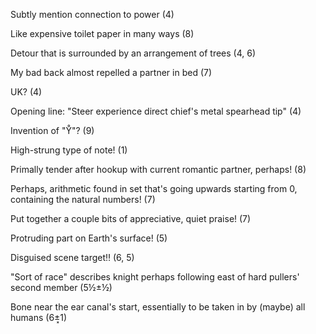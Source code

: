 Subtly mention connection to power (4)

Like expensive toilet paper in many ways (8)

Detour that is surrounded by an arrangement of trees (4, 6)

My bad back almost repelled a partner in bed (7)

UK? (4)

Opening line: "Steer experience direct chief's metal spearhead tip" (4)

Invention of "Y̊"? (9)

High-strung type of note! (1)

Primally tender after hookup with current romantic partner, perhaps! (8)

Perhaps, arithmetic found in set that's going upwards starting from 0, containing the natural numbers! (7)

Put together a couple bits of appreciative, quiet praise! (7)

Protruding part on Earth's surface! (5)

Disguised scene target‼ (6, 5)

"Sort of race" describes knight perhaps following east of hard pullers' second member (5½±½)

Bone near the ear canal's start, essentially to be taken in by (maybe) all humans (6±͓1)


